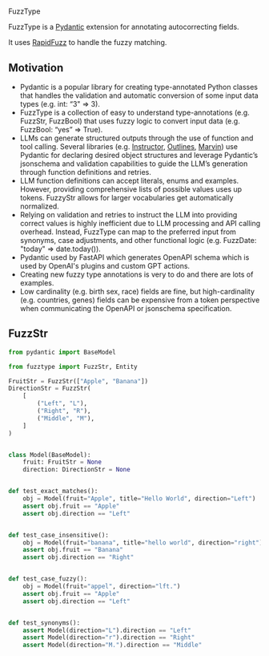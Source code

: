 #
 FuzzType

FuzzType is a [Pydantic](https://github.com/pydantic/pydantic) extension for annotating autocorrecting fields.

It uses [RapidFuzz](https://github.com/rapidfuzz/RapidFuzz) to handle the fuzzy matching.

## Motivation 

- Pydantic is a popular library for creating type-annotated Python classes that handles the validation and automatic conversion of some input data types (e.g. int: “3" => 3).
- FuzzType is a collection of easy to understand type-annotations (e.g. FuzzStr, FuzzBool) that uses fuzzy logic to convert input data (e.g. FuzzBool: “yes” => True).
- LLMs can generate structured outputs through the use of function and tool calling. Several libraries (e.g. [Instructor](https://github.com/jxnl/instructor), [Outlines](https://github.com/outlines-dev/outlines), [Marvin](https://github.com/prefecthq/marvin)) use Pydantic for declaring desired object structures and leverage Pydantic’s jsonschema and validation capabilities to guide the LLM’s generation through function definitions and retries. 
- LLM function definitions can accept literals, enums and examples. However, providing comprehensive lists of possible values uses up tokens. FuzzyStr allows for larger vocabularies get automatically normalized.
- Relying on validation and retries to instruct the LLM into providing correct values is highly inefficient due to LLM processing and API calling overhead. Instead, FuzzType can map to the preferred input from synonyms, case adjustments, and other functional logic (e.g. FuzzDate: "today" => date.today()).
- Pydantic used by FastAPI which generates OpenAPI schema which is used by OpenAI's plugins and custom GPT actions.
- Creating new fuzzy type annotations is very to do and there are lots of examples. 
- Low cardinality (e.g. birth sex, race) fields are fine, but high-cardinality (e.g. countries, genes) fields can be expensive from a token perspective when communicating the OpenAPI or jsonschema specification.

## FuzzStr

```python
from pydantic import BaseModel

from fuzztype import FuzzStr, Entity

FruitStr = FuzzStr(["Apple", "Banana"])
DirectionStr = FuzzStr(
    [
        ("Left", "L"),
        ("Right", "R"),
        ("Middle", "M"),
    ]
)


class Model(BaseModel):
    fruit: FruitStr = None
    direction: DirectionStr = None


def test_exact_matches():
    obj = Model(fruit="Apple", title="Hello World", direction="Left")
    assert obj.fruit == "Apple"
    assert obj.direction == "Left"


def test_case_insensitive():
    obj = Model(fruit="banana", title="hello world", direction="right")
    assert obj.fruit == "Banana"
    assert obj.direction == "Right"


def test_case_fuzzy():
    obj = Model(fruit="appel", direction="lft.")
    assert obj.fruit == "Apple"
    assert obj.direction == "Left"


def test_synonyms():
    assert Model(direction="L").direction == "Left"
    assert Model(direction="r").direction == "Right"
    assert Model(direction="M.").direction == "Middle"
```
